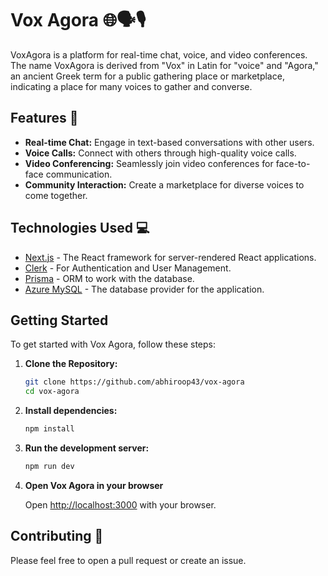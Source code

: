 # Vox Agora 🌐🗣️🎙️

VoxAgora is a platform for real-time chat, voice, and video conferences. The name VoxAgora is derived from "Vox" in Latin for "voice" and "Agora," an ancient Greek term for a public gathering place or marketplace, indicating a place for many voices to gather and converse.

## Features 🚀

- **Real-time Chat:** Engage in text-based conversations with other users.
- **Voice Calls:** Connect with others through high-quality voice calls.
- **Video Conferencing:** Seamlessly join video conferences for face-to-face communication.
- **Community Interaction:** Create a marketplace for diverse voices to come together.

## Technologies Used 💻

- [Next.js](https://nextjs.org/) - The React framework for server-rendered React applications.
- [Clerk](https://clerk.com/) - For Authentication and User Management.
- [Prisma](https://www.prisma.io/) - ORM to work with the database.
- [Azure MySQL](https://azure.microsoft.com/en-in/products/mysql) - The database provider for the application.

## Getting Started

To get started with Vox Agora, follow these steps:

1. **Clone the Repository:**

    ```bash
    git clone https://github.com/abhiroop43/vox-agora
    cd vox-agora

2. **Install dependencies:**

    ```bash
    npm install

3. **Run the development server:**

    ```bash
    npm run dev


5. **Open Vox Agora in your browser**

    Open [http://localhost:3000](http://localhost:3000) with your browser.

## Contributing 🤝

Please feel free to open a pull request or create an issue.
